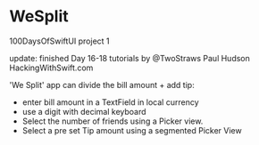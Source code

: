 # WeSplit
 100DaysOfSwiftUI project 1

update: finished Day 16-18  tutorials by @TwoStraws Paul Hudson
HackingWithSwift.com

'We Split' app can divide the bill amount + add tip:
- enter bill amount in a TextField in local currency
- use a digit with decimal keyboard
- Select the number of friends using a Picker view.
- Select a pre set Tip amount using a segmented 
   Picker View
